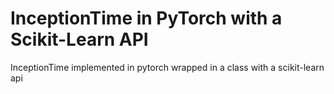 # InceptionTime in PyTorch with a Scikit-Learn API
InceptionTime implemented in pytorch wrapped in a class with a scikit-learn api
